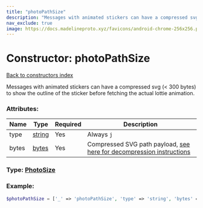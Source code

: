 ```yaml
---
title: "photoPathSize"
description: "Messages with animated stickers can have a compressed svg (< 300 bytes) to show the outline of the sticker before fetching the actual lottie animation."
nav_exclude: true
image: https://docs.madelineproto.xyz/favicons/android-chrome-256x256.png
---
```

# Constructor: photoPathSize  
[Back to constructors index](/API_docs/constructors/index.html)



Messages with animated stickers can have a compressed svg (&lt; 300 bytes) to show the outline of the sticker before fetching the actual lottie animation.

### Attributes:

| Name     |    Type       | Required | Description |
|----------|---------------|----------|-------------|
|type|[string](/API_docs/types/string.html) | Yes|Always `j`|
|bytes|[bytes](/API_docs/types/bytes.html) | Yes|Compressed SVG path payload, [see here for decompression instructions](https://core.telegram.org/api/files#vector-thumbnails)|



### Type: [PhotoSize](/API_docs/types/PhotoSize.html)


### Example:

```php
$photoPathSize = ['_' => 'photoPathSize', 'type' => 'string', 'bytes' => 'bytes'];
```  
